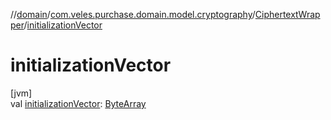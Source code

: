 //[domain](../../../index.md)/[com.veles.purchase.domain.model.cryptography](../index.md)/[CiphertextWrapper](index.md)/[initializationVector](initialization-vector.md)

# initializationVector

[jvm]\
val [initializationVector](initialization-vector.md): [ByteArray](https://kotlinlang.org/api/latest/jvm/stdlib/kotlin/-byte-array/index.html)
